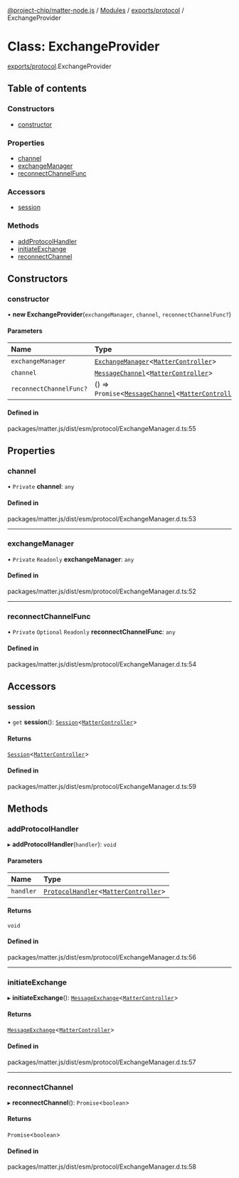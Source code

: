 [@project-chip/matter-node.js](../README.md) / [Modules](../modules.md) / [exports/protocol](../modules/exports_protocol.md) / ExchangeProvider

# Class: ExchangeProvider

[exports/protocol](../modules/exports_protocol.md).ExchangeProvider

## Table of contents

### Constructors

- [constructor](exports_protocol.ExchangeProvider.md#constructor)

### Properties

- [channel](exports_protocol.ExchangeProvider.md#channel)
- [exchangeManager](exports_protocol.ExchangeProvider.md#exchangemanager)
- [reconnectChannelFunc](exports_protocol.ExchangeProvider.md#reconnectchannelfunc)

### Accessors

- [session](exports_protocol.ExchangeProvider.md#session)

### Methods

- [addProtocolHandler](exports_protocol.ExchangeProvider.md#addprotocolhandler)
- [initiateExchange](exports_protocol.ExchangeProvider.md#initiateexchange)
- [reconnectChannel](exports_protocol.ExchangeProvider.md#reconnectchannel)

## Constructors

### constructor

• **new ExchangeProvider**(`exchangeManager`, `channel`, `reconnectChannelFunc?`)

#### Parameters

| Name | Type |
| :------ | :------ |
| `exchangeManager` | [`ExchangeManager`](exports_protocol.ExchangeManager.md)<[`MatterController`](export._internal_.MatterController.md)\> |
| `channel` | [`MessageChannel`](exports_protocol.MessageChannel.md)<[`MatterController`](export._internal_.MatterController.md)\> |
| `reconnectChannelFunc?` | () => `Promise`<[`MessageChannel`](exports_protocol.MessageChannel.md)<[`MatterController`](export._internal_.MatterController.md)\>\> |

#### Defined in

packages/matter.js/dist/esm/protocol/ExchangeManager.d.ts:55

## Properties

### channel

• `Private` **channel**: `any`

#### Defined in

packages/matter.js/dist/esm/protocol/ExchangeManager.d.ts:53

___

### exchangeManager

• `Private` `Readonly` **exchangeManager**: `any`

#### Defined in

packages/matter.js/dist/esm/protocol/ExchangeManager.d.ts:52

___

### reconnectChannelFunc

• `Private` `Optional` `Readonly` **reconnectChannelFunc**: `any`

#### Defined in

packages/matter.js/dist/esm/protocol/ExchangeManager.d.ts:54

## Accessors

### session

• `get` **session**(): [`Session`](../interfaces/exports_session.Session.md)<[`MatterController`](export._internal_.MatterController.md)\>

#### Returns

[`Session`](../interfaces/exports_session.Session.md)<[`MatterController`](export._internal_.MatterController.md)\>

#### Defined in

packages/matter.js/dist/esm/protocol/ExchangeManager.d.ts:59

## Methods

### addProtocolHandler

▸ **addProtocolHandler**(`handler`): `void`

#### Parameters

| Name | Type |
| :------ | :------ |
| `handler` | [`ProtocolHandler`](../interfaces/exports_protocol.ProtocolHandler.md)<[`MatterController`](export._internal_.MatterController.md)\> |

#### Returns

`void`

#### Defined in

packages/matter.js/dist/esm/protocol/ExchangeManager.d.ts:56

___

### initiateExchange

▸ **initiateExchange**(): [`MessageExchange`](exports_protocol.MessageExchange.md)<[`MatterController`](export._internal_.MatterController.md)\>

#### Returns

[`MessageExchange`](exports_protocol.MessageExchange.md)<[`MatterController`](export._internal_.MatterController.md)\>

#### Defined in

packages/matter.js/dist/esm/protocol/ExchangeManager.d.ts:57

___

### reconnectChannel

▸ **reconnectChannel**(): `Promise`<`boolean`\>

#### Returns

`Promise`<`boolean`\>

#### Defined in

packages/matter.js/dist/esm/protocol/ExchangeManager.d.ts:58
